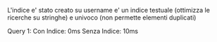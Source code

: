 L'indice e' stato creato su username e' un indice testuale (ottimizza le ricerche su stringhe) e univoco (non permette elementi duplicati)

Query 1:
    Con Indice: 0ms 
    Senza Indice: 10ms